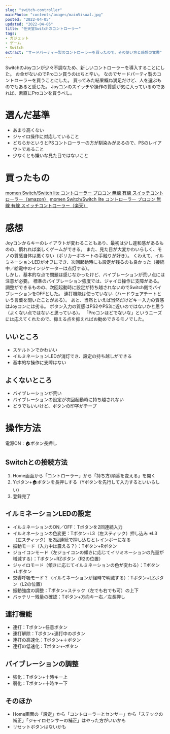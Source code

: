 ```yaml
---
slug: "switch-controller"
mainPhoto: "contents/images/mainVisual.jpg"
posted: "2022-04-05"
updated: "2022-04-05"
title: "任天堂Switchのコントローラー"
tags: 
- ガジェット
- ゲーム
- Switch
extract: "サードパーティー製のコントローラーを買ったので、その使い方と感想の覚書"
---
```

SwitchのJoyコンが少々不調なため、新しいコントローラーを導入することにした。
お金がないのでProコン買うのはちと辛い。
なのでサードパーティ製のコントローラーを買うことにした。
買ってみた結果概ね満足だけど、人を選ぶものでもあると感じた。
Joyコンのスイッチや操作の質感が気に入っているのであれば、素直にProコンを買うべし。

# 選んだ基準
- あまり高くない
- ジャイロ操作に対応していること
- どちらかというとPSコントローラーの方が馴染みがあるので、PSのレイアウトであること
- 少なくとも嫌いな見た目ではないこと

# 買ったもの
[momen Switch/Switch lite コントローラー プロコン 無線 有線 スイッチコントローラー（amazon）](https://www.amazon.co.jp/momen-%E3%82%B9%E3%82%A4%E3%83%83%E3%83%81%E3%82%B3%E3%83%B3%E3%83%88%E3%83%AD%E3%83%BC%E3%83%A9%E3%83%BC-8%E8%89%B2%E5%A4%89%E6%8F%9BLED%E3%83%A9%E3%82%A4%E3%83%88%E6%80%A5%E9%80%9F%E5%85%85%E9%9B%BB-%E9%80%A3%E7%B6%9A10%E6%99%82%E9%96%93%E4%BD%BF%E7%94%A8%E5%8F%AF%E8%83%BD-%E6%97%A5%E6%9C%AC%E8%AA%9E%E3%82%B5%E3%83%9D%E3%83%BC%E3%83%88%E3%82%B5%E3%83%BC%E3%83%93%E3%82%B9/dp/B07T9F53GF/)
[momen Switch/Switch lite コントローラー プロコン 無線 有線 スイッチコントローラー（楽天）](https://item.rakuten.co.jp/mestyle/momen-contrl1/?s-id=ph_pc_itemname)

# 感想
Joyコンからキーのレイアウトが変わることもあり、最初は少し違和感があるものの、慣れれば楽しくゲームができる。
また、見た目が大変かわいらしく、モノの質感自体は悪くない（ポリカーボネートの手触りが好き）。
くわえて、イルミネーションLEDがオフにでき、次回起動時にも設定が残るのも良かった（接続中／給電中のインジケーターは点灯する）。  
しかし、基本的な点で問題は感じなかったけど、バイブレーションが荒い点には注意が必要。
標準のバイブレーション強度では、ジャイロ操作に支障がある。
調整ができるものの、次回起動時に設定が持ち越されないのでSwitch側でバイブレーションをOFFとした。
連打機能は使っていない（ハードウェアチートという言葉を聞いたことがある）。
あと、当然といえば当然だけどキー入力の質感はJoyコンには劣る。
ボタン入力の質感はPS2やPS3に近いのではないかと思う（よくない点ではないと思っている）。
「Proコンほどでないな」というニーズには応えてくれたので、抑える点を抑えればお勧めできるモノでした。

## いいところ
- スケルトンでかわいい
- イルミネーションLEDが消灯でき、設定の持ち越しができる
- 基本的な操作に支障はない

## よくないところ
- バイブレーションが荒い
- バイブレーションの設定が次回起動時に持ち越されない
- どうでもいいけど、ボタンの印字がチープ

# 操作方法
電源ON：🏠ボタン長押し
## Switchとの接続方法
1. Home画面から「コントローラー」から「持ち方/順番を変える」を開く
2. Yボタン+🏠ボタンを長押しする（Yボタンを先行して入力するといいらしい）
3. 登録完了
## イルミネーションLEDの設定
- イルミネーションのON／OFF：Tボタンを2回連続入力
- イルミネーションの色変更：Tボタン+L3（左スティック）押し込み
  ※L3（左スティック）を2回連続で押し込むとレインボーになる
- 振動モード（入力中は震える？）：Tボタン+Rボタン
- ジョイコンモード（左ジョイコンの傾きに応じてイリミネーションの光量が増減する）：Tボタン+RZボタン（R2の位置）
- ジャイロモード（傾きに応じてイルミネーションの色が変わる）：Tボタン+Lボタン
- 交響呼吸モード？（イルミネーションが経時で明滅する）：Tボタン+LZボタン（L2の位置）
- 振動強度の調整：Tボタン+ステック（左でも右でも可）の上下
- バッテリー残量の確認：Tボタン+方向キー右／左長押し
## 連打機能
- 連打：Tボタン+任意ボタン
- 連打解除：Tボタン+連打中のボタン
- 連打の高速化：Tボタン+＋ボタン
- 連打の低速化：Tボタン+-ボタン
## バイブレーションの調整
- 強化：Tボタン+十時キー上
- 弱化：Tボタン+十時キー下
## そのほか
- Home画面の「設定」から「コントローラーとセンサー」から「ステックの補正」「ジャイロセンサーの補正」はやった方がいいかも
- リセットボタンはないかも